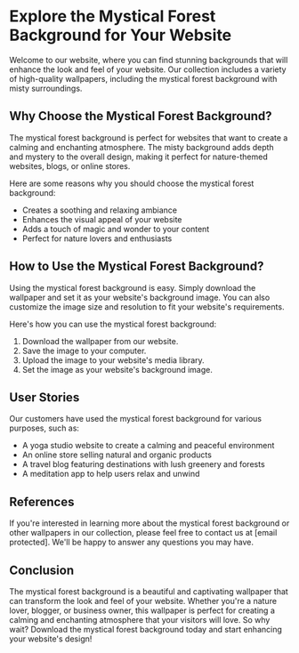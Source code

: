 <!--font:Inter-->

# Explore the Mystical Forest Background for Your Website

Welcome to our website, where you can find stunning backgrounds that will enhance the look and feel of your website. Our collection includes a variety of high-quality wallpapers, including the mystical forest background with misty surroundings.

## Why Choose the Mystical Forest Background?

The mystical forest background is perfect for websites that want to create a calming and enchanting atmosphere. The misty background adds depth and mystery to the overall design, making it perfect for nature-themed websites, blogs, or online stores.

Here are some reasons why you should choose the mystical forest background:

- Creates a soothing and relaxing ambiance
- Enhances the visual appeal of your website
- Adds a touch of magic and wonder to your content
- Perfect for nature lovers and enthusiasts

## How to Use the Mystical Forest Background?

Using the mystical forest background is easy. Simply download the wallpaper and set it as your website's background image. You can also customize the image size and resolution to fit your website's requirements.

Here's how you can use the mystical forest background:

1. Download the wallpaper from our website.
2. Save the image to your computer.
3. Upload the image to your website's media library.
4. Set the image as your website's background image.

## User Stories

Our customers have used the mystical forest background for various purposes, such as:

- A yoga studio website to create a calming and peaceful environment
- An online store selling natural and organic products
- A travel blog featuring destinations with lush greenery and forests
- A meditation app to help users relax and unwind

## References

If you're interested in learning more about the mystical forest background or other wallpapers in our collection, please feel free to contact us at [email protected]. We'll be happy to answer any questions you may have.

## Conclusion

The mystical forest background is a beautiful and captivating wallpaper that can transform the look and feel of your website. Whether you're a nature lover, blogger, or business owner, this wallpaper is perfect for creating a calming and enchanting atmosphere that your visitors will love. So why wait? Download the mystical forest background today and start enhancing your website's design!

<!--

Write me content for website with wallpaper which alt text is:

"A forest with a misty background"

The name/title of the page should not be 1:1 copy of the alt text but rather a real content of the website which is using this wallpaper.

- Use markdown format 
- Start with heading
- Heading should be short and concise
- The content should look like a real website 
- The website should not be about the wallpaper, wallpaper is just a related background
- Heading should be contain work "wallpaper" or "background"
- Include real sections like references, contact, user stories, etc. use things relevant to the page purpose.
- Feel free to use structure like headings, bullets, numbering, blockquotes, paragraphs, horizontal lines, etc.
- You can use formatting like bold or _italic_
- You can include UTF-8 emojis
- Links should be only #hash anchors (and you can refer to the document itself)
- Do not include images


---


# Explore the Mystical Forest Background for Your Website

Welcome to our website, where you can find stunning backgrounds that will enhance the look and feel of your website. Our collection includes a variety of high-quality wallpapers, including the mystical forest background with misty surroundings.

## Why Choose the Mystical Forest Background?

The mystical forest background is perfect for websites that want to create a calming and enchanting atmosphere. The misty background adds depth and mystery to the overall design, making it perfect for nature-themed websites, blogs, or online stores.

Here are some reasons why you should choose the mystical forest background:

- Creates a soothing and relaxing ambiance
- Enhances the visual appeal of your website
- Adds a touch of magic and wonder to your content
- Perfect for nature lovers and enthusiasts

## How to Use the Mystical Forest Background?

Using the mystical forest background is easy. Simply download the wallpaper and set it as your website's background image. You can also customize the image size and resolution to fit your website's requirements.

Here's how you can use the mystical forest background:

1. Download the wallpaper from our website.
2. Save the image to your computer.
3. Upload the image to your website's media library.
4. Set the image as your website's background image.

## User Stories

Our customers have used the mystical forest background for various purposes, such as:

- A yoga studio website to create a calming and peaceful environment
- An online store selling natural and organic products
- A travel blog featuring destinations with lush greenery and forests
- A meditation app to help users relax and unwind

## References

If you're interested in learning more about the mystical forest background or other wallpapers in our collection, please feel free to contact us at [email protected]. We'll be happy to answer any questions you may have.

## Conclusion

The mystical forest background is a beautiful and captivating wallpaper that can transform the look and feel of your website. Whether you're a nature lover, blogger, or business owner, this wallpaper is perfect for creating a calming and enchanting atmosphere that your visitors will love. So why wait? Download the mystical forest background today and start enhancing your website's design!

-->
